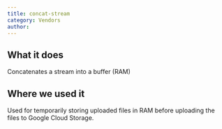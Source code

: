 ```yaml
---
title: concat-stream
category: Vendors
author:
---
```


## What it does

Concatenates a stream into a buffer (RAM)

## Where we used it

Used for temporarily storing uploaded files in RAM before uploading the files to Google Cloud Storage.
